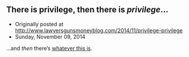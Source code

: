 ## There is privilege, then there is <em>privilege</em>…

 * Originally posted at http://www.lawyersgunsmoneyblog.com/2014/11/privilege-privilege
 * Sunday, November 09, 2014

…and _then_ there’s [whatever this is](http://www.rawstory.com/rs/2014/11/george-w-bush-you-have-to-earn-your-way-into-politics-nothing-is-ever-given-to-you/).